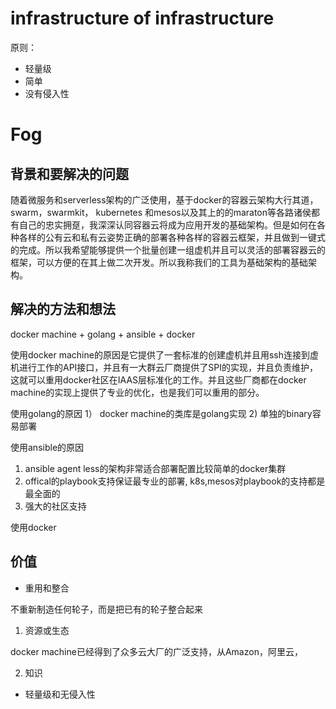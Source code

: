 # infrastructure of infrastructure

 原则：
 * 轻量级
 * 简单
 * 没有侵入性

 # Fog

 ## 背景和要解决的问题

 随着微服务和serverless架构的广泛使用，基于docker的容器云架构大行其道，swarm，swarmkit， kubernetes 和mesos以及其上的的maraton等各路诸侯都有自己的忠实拥趸，我深深认同容器云将成为应用开发的基础架构。但是如何在各种各样的公有云和私有云姿势正确的部署各种各样的容器云框架，并且做到一键式的完成。所以我希望能够提供一个批量创建一组虚机并且可以灵活的部署容器云的框架，可以方便的在其上做二次开发。所以我称我们的工具为基础架构的基础架构。

 ## 解决的方法和想法

docker machine + golang + ansible + docker

使用docker machine的原因是它提供了一套标准的创建虚机并且用ssh连接到虚机进行工作的API接口，并且有一大群云厂商提供了SPI的实现，并且负责维护，这就可以重用docker社区在IAAS层标准化的工作。并且这些厂商都在docker machine的实现上提供了专业的优化，也是我们可以重用的部分。

使用golang的原因
1） docker machine的类库是golang实现
2) 单独的binary容易部署

使用ansible的原因
1) ansible agent less的架构非常适合部署配置比较简单的docker集群
2) offical的playbook支持保证最专业的部署, k8s,mesos对playbook的支持都是最全面的
3) 强大的社区支持

使用docker

## 价值

* 重用和整合

不重新制造任何轮子，而是把已有的轮子整合起来

1. 资源或生态

docker machine已经得到了众多云大厂的广泛支持，从Amazon，阿里云， 

2. 知识

* 轻量级和无侵入性
